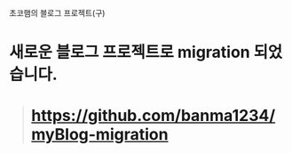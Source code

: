 초코햄의 블로그 프로젝트(구)

# 새로운 블로그 프로젝트로 migration 되었습니다.

> # https://github.com/banma1234/myBlog-migration
